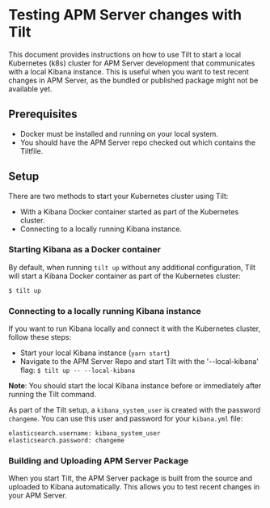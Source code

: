 # Testing APM Server changes with Tilt

This document provides instructions on how to use Tilt to start a local Kubernetes (k8s) cluster for APM Server development that communicates with a local Kibana instance. This is useful when you want to test recent changes in APM Server, as the bundled or published package might not be available yet.

## Prerequisites

- Docker must be installed and running on your local system.
- You should have the APM Server repo checked out which contains the Tiltfile.

## Setup

There are two methods to start your Kubernetes cluster using Tilt:

- With a Kibana Docker container started as part of the Kubernetes cluster.
- Connecting to a locally running Kibana instance.

### Starting Kibana as a Docker container

By default, when running `tilt up` without any additional configuration, Tilt will start a Kibana Docker container as part of the Kubernetes cluster:

`$ tilt up`

### Connecting to a locally running Kibana instance

If you want to run Kibana locally and connect it with the Kubernetes cluster, follow these steps:

- Start your local Kibana instance (`yarn start`)
- Navigate to the APM Server Repo and start Tilt with the '--local-kibana' flag: `$ tilt up -- --local-kibana`

**Note**: You should start the local Kibana instance before or immediately after running the Tilt command.

As part of the Tilt setup, a `kibana_system_user` is created with the password `changeme`. You can use this user and password for your `kibana.yml` file:

```
elasticsearch.username: kibana_system_user
elasticsearch.password: changeme
```

### Building and Uploading APM Server Package

When you start Tilt, the APM Server package is built from the source and uploaded to Kibana automatically. This allows you to test recent changes in your APM Server.
